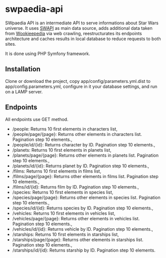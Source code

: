 swpaedia-api
============
SWpaedia API is an intermediate API to serve informations about Star Wars universe. It uses [SWAPI](https://swapi.co/) as main data source, adds additional data taken from [Wookieepedia](http://starwars.wikia.com) via web crawling, reestructurates its endpoints architecture and caches results in local database to reduce requests to both sites.

It is done using PHP Symfony framework.

## Installation

Clone or download the project, copy app/config/parameters.yml.dist to app/config.parameters.yml, configure in it your database settings, and run on a LAMP server.


## Endpoints

All endpoints use GET method.

- /people: Returns 10 first elements in characters list,
- /people/page/{page}: Returns other elements in characters list. Pagination step 10 elements.,
- /people/id/{id}: Returns character by ID. Pagination step 10 elements.,
- /planets: Returns 10 first elements in planets list,
- /planets/page/{page}: Returns other elements in planets list. Pagination step 10 elements.,
- /planets/id/{id}: Returns planet by ID. Pagination step 10 elements.,
- /films: Returns 10 first elements in films list,
- /films/page/{page}: Returns other elements in films list. Pagination step 10 elements.,
- /films/id/{id}: Returns film by ID. Pagination step 10 elements.,
- /species: Returns 10 first elements in species list,
- /species/page/{page}: Returns other elements in species list. Pagination step 10 elements.,
- /species/id/{id}: Returns species by ID. Pagination step 10 elements.,
- /vehicles: Returns 10 first elements in vehicles list,
- /vehicles/page/{page}: Returns other elements in vehicles list. Pagination step 10 elements.,
- /vehicles/id/{id}: Returns vehicle by ID. Pagination step 10 elements.,
- /starships: Returns 10 first elements in starships list,
- /starships/page/{page}: Returns other elements in starships list. Pagination step 10 elements.,
- /starships/id/{id}: Returns starship by ID. Pagination step 10 elements.